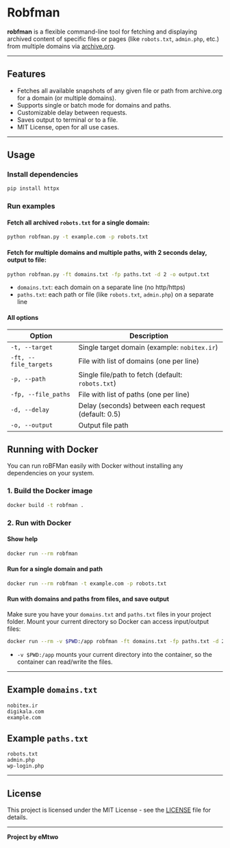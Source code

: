 # Robfman

**robfman** is a flexible command-line tool for fetching and displaying archived content of specific files or pages (like `robots.txt`, `admin.php`, etc.) from multiple domains via [archive.org](https://archive.org/).

---

## Features

- Fetches all available snapshots of any given file or path from archive.org for a domain (or multiple domains).
- Supports single or batch mode for domains and paths.
- Customizable delay between requests.
- Saves output to terminal or to a file.
- MIT License, open for all use cases.

---

## Usage

### Install dependencies

```bash
pip install httpx
```

### Run examples

#### Fetch all archived `robots.txt` for a single domain:

```bash
python robfman.py -t example.com -p robots.txt
```

#### Fetch for multiple domains and multiple paths, with 2 seconds delay, output to file:

```bash
python robfman.py -ft domains.txt -fp paths.txt -d 2 -o output.txt
```

- `domains.txt`: each domain on a separate line (no http/https)
- `paths.txt`: each path or file (like `robots.txt`, `admin.php`) on a separate line

#### All options

| Option | Description |
|--------|-------------|
| `-t, --target` | Single target domain (example: `nobitex.ir`) |
| `-ft, --file_targets` | File with list of domains (one per line) |
| `-p, --path` | Single file/path to fetch (default: `robots.txt`) |
| `-fp, --file_paths` | File with list of paths (one per line) |
| `-d, --delay` | Delay (seconds) between each request (default: 0.5) |
| `-o, --output` | Output file path |


## Running with Docker

You can run roBFMan easily with Docker without installing any dependencies on your system.

### 1. Build the Docker image

```bash
docker build -t robfman .
```

### 2. Run with Docker

#### Show help

```bash
docker run --rm robfman
```

#### Run for a single domain and path

```bash
docker run --rm robfman -t example.com -p robots.txt
```

#### Run with domains and paths from files, and save output

Make sure you have your `domains.txt` and `paths.txt` files in your project folder.
Mount your current directory so Docker can access input/output files:

```bash
docker run --rm -v $PWD:/app robfman -ft domains.txt -fp paths.txt -d 2 -o output.txt
```

- `-v $PWD:/app` mounts your current directory into the container, so the container can read/write the files.
---

## Example `domains.txt`

```
nobitex.ir
digikala.com
example.com
```

## Example `paths.txt`

```
robots.txt
admin.php
wp-login.php
```

---

## License

This project is licensed under the MIT License - see the [LICENSE](LICENSE) file for details.

---

**Project by eMtwo**
